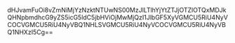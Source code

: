 dHJvamFuOi8vZmNiMjYzNzktNTUwNS00MzJlLTlhYjYtZTJjOTZlOTQxMDJkQHNpbmdhcG9yZS5icG5ldC5jbHViOjMwMjQzI1JlbGF5XyVGMCU5RiU4NyVCOCVGMCU5RiU4NyVBQ1NHLSVGMCU5RiU4NyVCOCVGMCU5RiU4NyVBQ1NHXzI5Cg==